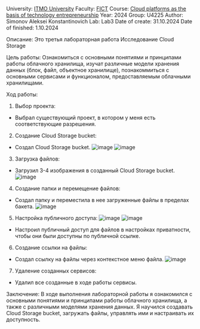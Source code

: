 University: [ITMO University](https://itmo.ru/ru/)
Faculty: [FICT](https://fict.itmo.ru)
Course: [Cloud platforms as the basis of technology entrepreneurship](https://itmo-ict-faculty.github.io/cloud-platforms-as-the-basis-of-technology-entrepreneurship/education/labs/)
Year: 2024
Group: U4225
Author: Simonov Aleksei Konstantinovich
Lab: Lab3
Date of create: 31.10.2024
Date of finished: 1.10.2024

Описание:
Это третья лабораторная работа Исследование Cloud Storage

Цель работы:
Ознакомиться с основными понятиями и принципами работы облачного хранилища, изучат различные модели хранения данных (блок, файл, объектное хранилище), познакоммиться с основными сервисами и функционалом, предоставляемым облачными хранилищами.

Ход работы:

1. Выбор проекта: 
- Выбрал существующий проект, в котором у меня есть соответствующие разрешения.
2. Создание Cloud Storage bucket:  
- Создал Cloud Storage bucket.
	![image](https://github.com/user-attachments/assets/c18f6a00-14bf-4081-8527-97bb44e49aec)
	![image](https://github.com/user-attachments/assets/4fe1f987-b87c-42c3-b617-d3c8516735a9)
3. Загрузка файлов:  
- Загрузил 3-4 изображения в созданный Cloud Storage bucket.
	![image](https://github.com/user-attachments/assets/b9a442f6-1551-4bfc-b7ca-46efb13af6c6)
4. Создание папки и перемещение файлов:  
- Создал папку и переместила в нее загруженные файлы в пределах бакета.
	![image](https://github.com/user-attachments/assets/869edac3-f8d1-45f1-b5bf-ef0e0db1b264)
5. Настройка публичного доступа:
  ![image](https://github.com/user-attachments/assets/85dad9ed-dc7b-464a-bf2b-e7c7fe2cdd86)
  ![image](https://github.com/user-attachments/assets/a680881b-811f-4b0b-ab3f-373a40a86cfa)

- Настроил публичный доступ для файлов в настройках приватности, чтобы они были доступны по публичной ссылке.
6. Создание ссылки на файлы:  
- Создал ссылку на файлы через контекстное меню файла.
	![image](https://github.com/user-attachments/assets/fc158a3b-75e7-4ef7-83c6-61679499f9bf)

7. Удаление созданных сервисов:  
- Удалил все созданные в ходе работы сервисы.

Заключение: 
В ходе выполнения лабораторной работы я ознакомился с основными понятиями и принципами работы облачного хранилища, а также с различными моделями хранения данных. Я научился создавать Cloud Storage bucket, загружать файлы, управлять ими и настраивать их доступность. 
